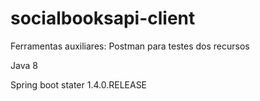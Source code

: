 # socialbooksapi-client

Ferramentas auxiliares: Postman para testes dos recursos

Java 8 

Spring boot stater 1.4.0.RELEASE